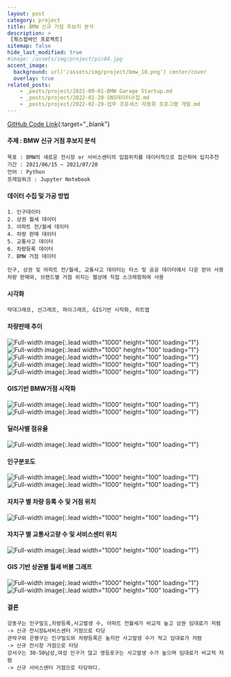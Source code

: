 ```yaml
---
layout: post
category: project
title: BMW 신규 거점 후보지 분석
description: >
 [웍스컴바인 프로젝트]
sitemap: false
hide_last_modified: true
#image: /assets/img/project/pic04.jpg
accent_image: 
  background: url('/assets/img/project/bmw_10.png') center/cover
  overlay: true
related_posts:
    - _posts/project/2021-09-01-BMW Garage Startup.md
    - _posts/project/2022-01-20-SNS데이터수집.md
    - _posts/project/2022-02-20-업무 프로세스 자동화 프로그램 개발.md
---
```

[GitHub Code Link](https://github.com/Kmingx/workscombine/tree/main/01.%20BMW%20%EC%8B%A0%EA%B7%9C%20%EA%B1%B0%EC%A0%90%20%EB%B6%84%EC%84%9D){:target="_blank"}
#### 주제 : BMW 신규 거점 후보지 분석
    목표 : BMW의 새로운 전시장 or 서비스센터의 입점위치를 데이터적으로 접근하여 입지추천 
    기간 : 2021/06/15 ~ 2021/07/20
    언어 : Python
    프레임워크 : Jupyter Notebook

#### 데이터 수집 및 가공 방법
    1. 인구데이터
    2. 상권 월세 데이터
    3. 아파트 전/월세 데이터
    4. 차량 판매 데이터
    5. 교통사고 데이터
    6. 차량등록 데이터
    7. BMW 거점 데이터

    인구, 상권 및 아파트 전/월세, 교통사고 데이터는 타스 및 공공 데이터에서 다운 받아 사용
    차량 판매와, 브랜드별 거점 위치는 웹상에 직접 스크래핑하여 사용

  

#### 시각화
    막대그래프, 선그래프, 파이그래프, GIS기반 시작화, 히트맵

#### 차량판매 추이
![Full-width image](/assets/img/project/bmw_0.png){:.lead width="1000" height="100" loading="1"}
![Full-width image](/assets/img/project/bmw_1.png){:.lead width="1000" height="100" loading="1"}
![Full-width image](/assets/img/project/bmw_2.png){:.lead width="1000" height="100" loading="1"}
![Full-width image](/assets/img/project/bmw_3.png){:.lead width="1000" height="100" loading="1"}
![Full-width image](/assets/img/project/bmw_4.png){:.lead width="1000" height="100" loading="1"}
#### GIS기반  BMW거점 시작화
![Full-width image](/assets/img/project/bmw_5.png){:.lead width="1000" height="100" loading="1"}
![Full-width image](/assets/img/project/bmw_6.png){:.lead width="1000" height="100" loading="1"}
#### 딜러사별 점유율
![Full-width image](/assets/img/project/bmw_7.png){:.lead width="1000" height="100" loading="1"}
#### 인구분포도
![Full-width image](/assets/img/project/bmw_8.png){:.lead width="1000" height="100" loading="1"}
![Full-width image](/assets/img/project/bmw_9.png){:.lead width="1000" height="100" loading="1"}
#### 자치구 별 차량 등록 수 및 거점 위치
![Full-width image](/assets/img/project/bmw_10.png){:.lead width="1000" height="100" loading="1"}
#### 자치구 별 교통사고량 수 및 서비스센터 위치
![Full-width image](/assets/img/project/bmw_11.png){:.lead width="1000" height="100" loading="1"}
#### GIS 기반 상권별 월세 버블 그래프
![Full-width image](/assets/img/project/bmw_13.png){:.lead width="1000" height="100" loading="1"}
![Full-width image](/assets/img/project/bmw_12.png){:.lead width="1000" height="100" loading="1"}

#### 결론
    강동구는 인구밀도,차량등록,사고발생 수, 아파트 전월세가 비교적 높고 상권 임대료가 저렴
    -> 신규 전시장&서비스센터 거점으로 타당   
    관악구와 은평구는 인구밀도와 차량등록은 높지만 사고발생 수가 적고 임대료가 저렴
    -> 신규 전시장 거점으로 타당
    강서구는 30-50남성,여성 인구가 많고 영등포구는 사고발생 수가 높으며 임대료가 비교적 저렴
    -> 신규 서비스센터 거점으로 타당하다.

